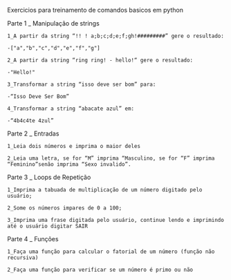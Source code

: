 Exercicios para treinamento de comandos basicos em python

Parte 1 _ Manipulação de strings

    1_A partir da string “!! ! a;b;c;d;e;f;gh!#########” gere o resultado:
    
    -["a","b","c","d","e","f","g"]

    2_A partir da string “ring ring! - hello!“ gere o resultado:

    -"Hello!"

    3_Transformar a string “isso deve ser bom” para:
    
    -“Isso Deve Ser Bom”

    4_Transformar a string “abacate azul” em:
    
    -“4b4c4te 4zul”

Parte 2 _ Entradas

    1_Leia dois números e imprima o maior deles

    2_Leia uma letra, se for “M” imprima “Masculino, se for “F” imprima “Feminino”senão imprima “Sexo invalido”.

Parte 3 _ Loops de Repetição

    1_Imprima a tabuada de multiplicação de um número digitado pelo usuário;

    2_Some os números impares de 0 a 100;

    3_Imprima uma frase digitada pelo usuário, continue lendo e imprimindo até o usuário digitar SAIR

Parte 4 _ Funções

    1_Faça uma função para calcular o fatorial de um número (função não recursiva)

    2_Faça uma função para verificar se um número é primo ou não